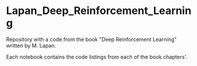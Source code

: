 # Lapan_Deep_Reinforcement_Learning

Repository with a code from the book "Deep Reinforcement Learning" written by M. Lapan.

Each notebook contains the code listings from each of the book chapters'.

